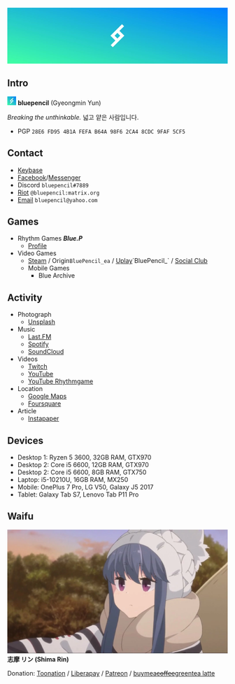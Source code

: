 ![bp_logo](https://raw.githubusercontent.com/Blue-Pencil/blue-pencil.github.io/master/images/bp_l.webp)

## Intro
![bp_logo](https://raw.githubusercontent.com/Blue-Pencil/blue-pencil.github.io/master/images/bp_20px.webp)  **bluepencil** (Gyeongmin Yun)

_Breaking the unthinkable._ 넓고 얕은 사람입니다.

-   PGP `28E6 FD95 4B1A FEFA B64A 98F6 2CA4 8CDC 9FAF 5CF5`

## Contact
-   [Keybase](https://keybase.io/bluepencil)
-   [Facebook](https://fb.me/ygmbp)/[Messenger](https://m.me/ygmbp)
-   Discord `bluepencil#7889`
-   [Riot](https://matrix.to/#/@bluepencil:matrix.org)  `@bluepencil:matrix.org`
-   [Email](mailto:bluepencil@yahoo.com)  `bluepencil@yahoo.com`

## Games
-   Rhythm Games **_Blue.P_**
    -   [Profile](https://wiki.rhythm.lol/wiki/%EC%82%AC%EC%9A%A9%EC%9E%90:BlueP)
-   Video Games
    -   [Steam](http://s.team/p/hcp-wpww) / Origin`BluePencil_ea` / [Uplay](https://club.ubisoft.com/en-US/profile/BluePencil_)`BluePencil_` / [Social Club](https://ko.socialclub.rockstargames.com/member/SKREEN-/)
    -   Mobile Games
        -   Blue Archive

## Activity
-   Photograph
    -   [Unsplash](https://unsplash.com/@bluepencil)
-   Music
    -   [Last.FM](https://www.last.fm/user/BluePencil-)
    -   [Spotify](https://open.spotify.com/user/36snujpp9wat23uzlh0a7w8em)
    -   [SoundCloud](https://soundcloud.com/bluepencil)
-   Videos
    -   [Twitch](https://www.twitch.tv/bluepenciltwitch)
    -   [YouTube](https://www.youtube.com/c/BluePencil_bp)
    -   [YouTube Rhythmgame](https://www.youtube.com/channel/UCIv2uKTHQRnxTcZQrtk66-g)
-   Location
    -   [Google Maps](https://www.google.com/maps/contrib/104815533656877035780/reviews/)
    -   [Foursquare](https://ko.foursquare.com/blu_p_)
-   Article
    -   [Instapaper](https://www.instapaper.com/p/bluepencil)

## Devices
-   Desktop 1: Ryzen 5 3600, 32GB RAM, GTX970
-   Desktop 2: Core i5 6600, 12GB RAM, GTX970
-   Desktop 2: Core i5 6600, 8GB RAM, GTX750
-   Laptop: i5-10210U, 16GB RAM, MX250
-   Mobile: OnePlus 7 Pro, LG V50, Galaxy J5 2017
-   Tablet: Galaxy Tab S7, Lenovo Tab P11 Pro

## Waifu

![rin](https://raw.githubusercontent.com/Blue-Pencil/blue-pencil.github.io/master/images/rin.webp)
**志摩 リン (Shima Rin)**

Donation: [Toonation](https://toon.at/donate/bluepencil) / [Liberapay](https://liberapay.com/BluePencil/) / [Patreon](https://www.patreon.com/bluepencil/) / [buymea~~coffee~~greentea latte](https://www.buymeacoffee.com/bluepencil)
